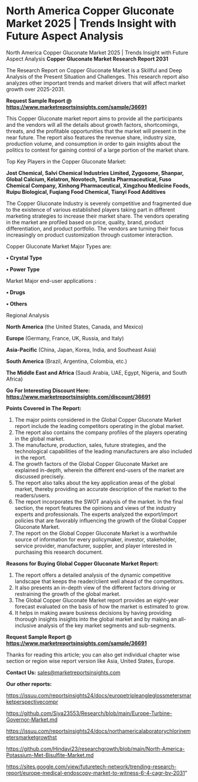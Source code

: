 # North America Copper Gluconate Market 2025 | Trends Insight with Future Aspect Analysis
North America Copper Gluconate Market 2025 | Trends Insight with Future Aspect Analysis
<strong>Copper Gluconate Market Research Report 2031</strong>

The Research Report on Copper Gluconate Market is a Skillful and Deep Analysis of the Present Situation and Challenges. This research report also analyzes other important trends and market drivers that will affect market growth over 2025-2031.

<strong>Request Sample Report @ <a href=https://www.marketreportsinsights.com/sample/36691>https://www.marketreportsinsights.com/sample/36691</a></strong>

This Copper Gluconate market report aims to provide all the participants and the vendors will all the details about growth factors, shortcomings, threats, and the profitable opportunities that the market will present in the near future. The report also features the revenue share, industry size, production volume, and consumption in order to gain insights about the politics to contest for gaining control of a large portion of the market share.

Top Key Players in the Copper Gluconate Market:

<strong>Jost Chemical, Salvi Chemical Industries Limited, Zygosome, Shanpar, Global Calcium, Kelatron, Novotech, Tomita Pharmaceutical, Fuso Chemical Company, Xinhong Pharmaceutical, Xingzhou Medicine Foods, Ruipu Biological, Fuqiang Food Chemical, Tianyi Food Additives</strong>

The Copper Gluconate Industry is severely competitive and fragmented due to the existence of various established players taking part in different marketing strategies to increase their market share. The vendors operating in the market are profiled based on price, quality, brand, product differentiation, and product portfolio. The vendors are turning their focus increasingly on product customization through customer interaction.

Copper Gluconate Market Major Types are:

<strong>•  Crystal Type

•  Power Type</strong>

Market Major end-user applications :

<strong>•  Drugs

•  Others</strong>

Regional Analysis

</u><strong><b>North America</b></strong> (the United States, Canada, and Mexico)

<strong><b>Europe </b></strong>(Germany, France, UK, Russia, and Italy)

<strong><b>Asia-Pacific</b></strong> (China, Japan, Korea, India, and Southeast Asia)

<strong><b>South America</b></strong> (Brazil, Argentina, Colombia, etc.)

<strong><b>The Middle East and Africa</b></strong> (Saudi Arabia, UAE, Egypt, Nigeria, and South Africa)

<strong>Go For Interesting Discount Here: <a href=https://www.marketreportsinsights.com/discount/36691>https://www.marketreportsinsights.com/discount/36691</a></strong>

<strong>Points Covered in The Report:</strong>
<ol>
  <li>The major points considered in the Global Copper Gluconate Market report include the leading competitors operating in the global market.</li>
  <li>The report also contains the company profiles of the players operating in the global market.</li>
  <li>The manufacture, production, sales, future strategies, and the technological capabilities of the leading manufacturers are also included in the report.</li>
  <li>The growth factors of the Global Copper Gluconate Market are explained in-depth, wherein the different end-users of the market are discussed precisely.</li>
  <li>The report also talks about the key application areas of the global market, thereby providing an accurate description of the market to the readers/users.</li>
  <li>The report incorporates the SWOT analysis of the market. In the final section, the report features the opinions and views of the industry experts and professionals. The experts analyzed the export/import policies that are favorably influencing the growth of the Global Copper Gluconate Market.</li>
  <li>The report on the Global Copper Gluconate Market is a worthwhile source of information for every policymaker, investor, stakeholder, service provider, manufacturer, supplier, and player interested in purchasing this research document.</li>
</ol>
<strong>Reasons for Buying Global Copper Gluconate Market Report:</strong>

<ol>
  <li>The report offers a detailed analysis of the dynamic competitive landscape that keeps the reader/client well ahead of the competitors.</li>
  <li>It also presents an in-depth view of the different factors driving or restraining the growth of the global market.</li>
  <li>The Global Copper Gluconate Market report provides an eight-year forecast evaluated on the basis of how the market is estimated to grow.</li>
  <li>It helps in making aware business decisions by having providing thorough insights insights into the global market and by making an all-inclusive analysis of the key market segments and sub-segments.</li>
</ol>
<strong>Request Sample Report @ <a href=https://www.marketreportsinsights.com/sample/36691>https://www.marketreportsinsights.com/sample/36691</a></strong>


Thanks for reading this article; you can also get individual chapter wise section or region wise report version like Asia, United States, Europe.

<strong>Contact Us:</strong>
sales@marketreportsinsights.com

<strong>Our other reports:</strong>

<a href=https://issuu.com/reportsinsights24/docs/europetripleangleglossmetersmarketperspectivecompr>https://issuu.com/reportsinsights24/docs/europetripleangleglossmetersmarketperspectivecompr</a>

<a href=https://github.com/Siya23553/Research/blob/main/Europe-Turbine-Governor-Market.md>https://github.com/Siya23553/Research/blob/main/Europe-Turbine-Governor-Market.md</a>

<a href=https://issuu.com/reportsinsights24/docs/northamericalaboratorychlorinemetersmarketgrowthst>https://issuu.com/reportsinsights24/docs/northamericalaboratorychlorinemetersmarketgrowthst</a>

<a href=https://github.com/Hindavi23/researchgrowth/blob/main/North-America-Potassium-Met-Bisulfite-Market.md>https://github.com/Hindavi23/researchgrowth/blob/main/North-America-Potassium-Met-Bisulfite-Market.md</a>

<a href=https://sites.google.com/view/futuretech-network/trending-research-report/europe-medical-endoscopy-market-to-witness-6-4-cagr-by-2031>https://sites.google.com/view/futuretech-network/trending-research-report/europe-medical-endoscopy-market-to-witness-6-4-cagr-by-2031</a>"
